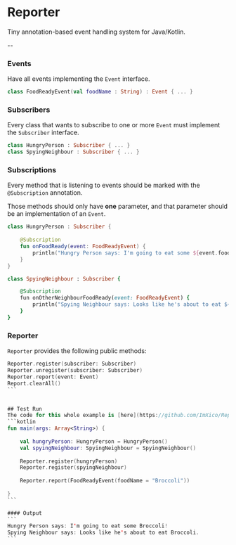 # Reporter
Tiny annotation-based event handling system for Java/Kotlin.

--

### Events
Have all events implementing the ```Event``` interface.
```kotlin
class FoodReadyEvent(val foodName : String) : Event { ... }
```

### Subscribers
Every class that wants to subscribe to one or more ```Event``` must implement the ```Subscriber``` interface.
```kotlin
class HungryPerson : Subscriber { ... }
class SpyingNeighbour : Subscriber { ... }
```

### Subscriptions
Every method that is listening to events should be marked with the ```@Subscription``` annotation.

Those methods should only have **one** parameter, and that parameter should be an implementation of an ```Event```.
```kotlin
class HungryPerson : Subscriber {
 
    @Subscription
    fun onFoodReady(event: FoodReadyEvent) {
        println("Hungry Person says: I'm going to eat some ${event.foodName}!")
    }
}
```
```ruby
class SpyingNeighbour : Subscriber {

    @Subscription
    fun onOtherNeighbourFoodReady(event: FoodReadyEvent) {
        println("Spying Neighbour says: Looks like he's about to eat ${event.foodName}...")
    }
}
```

### Reporter
```Reporter``` provides the following public methods:
````kotlin
Reporter.register(subscriber: Subscriber)
Reporter.unregister(subscriber: Subscriber)
Reporter.report(event: Event)
Report.clearAll()
```


## Test Run
The code for this whole example is [here](https://github.com/ImXico/Reporter/tree/master/src/example).
```kotlin
fun main(args: Array<String>) {
    
    val hungryPerson: HungryPerson = HungryPerson()
    val spyingNeighbour: SpyingNeighbour = SpyingNeighbour()
    
    Reporter.register(hungryPerson)
    Reporter.register(spyingNeighbour)
    
    Reporter.report(FoodReadyEvent(foodName = "Broccoli"))
    
}
```

#### Output
```
Hungry Person says: I'm going to eat some Broccoli!
Spying Neighbour says: Looks like he's about to eat Broccoli.
```
